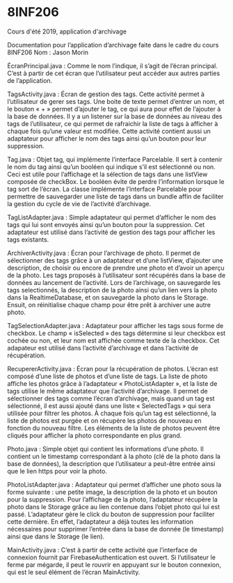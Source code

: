 # 8INF206
Cours d'été 2019, application d'archivage

Documentation pour l’application d’archivage faite dans le cadre du cours 8INF206
Nom : Jason Morin

ÉcranPrincipal.java : Comme le nom l’indique, il s’agit de l’écran principal. C’est à partir de cet écran que l’utilisateur peut accéder aux autres parties de l’application.

TagsActivity.java : Écran de gestion des tags. Cette activité permet à l’utilisateur de gerer ses tags. Une boite de texte permet d’entrer un nom, et le bouton « + » permet d’ajouter le tag, ce qui aura pour effet de l’ajouter à la base de données. Il y a un listener sur la base de données au niveau des tags de l’utilisateur, ce qui permet de rafraichir la liste de tags à afficher à chaque fois qu’une valeur est modifiée. 
Cette activité contient aussi un adaptateur pour afficher le nom des tags ainsi qu’un bouton pour leur suppression. 

Tag.java : Objet tag, qui implémente l’interface Parcelable. Il sert à contenir le nom du tag ainsi qu’un booléen qui indique s’il est sélectionné ou non. Ceci est utile pour l’affichage et la sélection de tags dans une listView composée de checkBox. Le booléen évite de perdre l’information lorsque le tag sort de l’écran. 
La classe implémente l’interface Parcelable pour permettre de sauvegarder une liste de tags dans un bundle affin de faciliter la gestion du cycle de vie de l’activité d’archivage.

TagListAdapter.java : Simple adaptateur qui permet d’afficher le nom des tags qui lui sont envoyés ainsi qu’un bouton pour la suppression. Cet adaptateur est utilisé dans l’activité de gestion des tags pour afficher les tags existants.

ArchiverActivity.java : Écran pour l’archivage de photo. Il permet de sélectionner des tags grâce à un adaptateur et d’une listView, d’ajouter une description, de choisir ou encore de prendre une photo et d’avoir un aperçu de la photo. 
Les tags proposés à l’utilisateur sont récupérés dans la base de données au lancement de l’activité. 
Lors de l’archivage, on sauvegarde les tags selectionnés, la description de la photo ainsi qu’un lien vers la photo dans la RealtimeDatabase, et on sauvegarde la photo dans le Storage. Ensuit, on réinitialise chaque champ pour être prêt à archiver une autre photo.

TagSelectionAdapter.java : Adaptateur pour afficher les tags sous forme de checkbox. Le champ « isSelected » des tags détermine si leur checkbox est cochée ou non, et leur nom est affichée comme texte de la checkbox. Cet adapateur est utilisé dans l’activité d’archivage et dans l’activité de récupération.

RecupererActivity.java : Écran pour la récupération de photos. L’écran est composé d’une liste de photos et d’une liste de tags. La liste de photo affiche les photos grâce à l’adaptateur « PhotoListAdapter », et la liste de tags utilise le même adaptateur que l’activité d’archivage. Il permet de sélectionner des tags comme l’écran d’archivage, mais quand un tag est sélectionné, il est aussi ajouté dans une liste « SelectedTags » qui sera utilisée pour filtrer les photos. 
À chaque fois qu’un tag est sélectionné, la liste de photos est purgée et on récupère les photos de nouveau en fonction du nouveau filtre. Les éléments de la liste de photos peuvent être cliqués pour afficher la photo correspondante en plus grand. 

Photo.java : Simple objet qui contient les informations d’une photo. Il contient un le timestamp correspondant à la photo (clé de la photo dans la base de données), la description que l’utilisateur a peut-être entrée ainsi que le lien https pour voir la photo. 

PhotoListAdapter.java : Adaptateur qui permet d’afficher une photo sous la forme suivante : une petite image, la description de la photo et un bouton pour la suppression. 
Pour l’affichage de la photo, l’adaptateur récupère la photo dans le Storage grâce au lien contenue dans l’objet photo qui lui est passé. L’adaptateur gère le click du bouton de suppression pour faciliter cette dernière. En effet, l’adaptateur a déjà toutes les information nécessaires pour supprimer l’entrée dans la base de donnée (le timestamp) ainsi que dans le Storage (le lien).

MainActivity.java : C’est à partir de cette activité que l’interface de connexion fournit par FirebaseAuthentication est ouvert. Si l’utilisateur le ferme par mégarde, il peut le rouvrir en appuyant sur le bouton connexion, qui est le seul élément de l’écran MainActivity.
